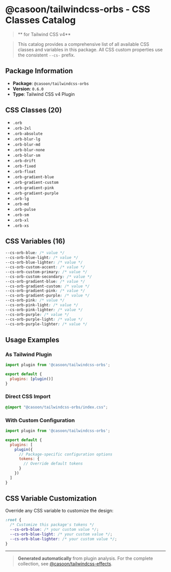 # @casoon/tailwindcss-orbs - CSS Classes Catalog

> ** for Tailwind CSS v4**

> This catalog provides a comprehensive list of all available CSS classes and variables in this package. All CSS custom properties use the consistent `--cs-` prefix.

## Package Information

- **Package**: `@casoon/tailwindcss-orbs`
- **Version**: `0.6.0`
- **Type**: Tailwind CSS v4 Plugin

## CSS Classes (20)

- `.orb`
- `.orb-2xl`
- `.orb-absolute`
- `.orb-blur-lg`
- `.orb-blur-md`
- `.orb-blur-none`
- `.orb-blur-sm`
- `.orb-drift`
- `.orb-fixed`
- `.orb-float`
- `.orb-gradient-blue`
- `.orb-gradient-custom`
- `.orb-gradient-pink`
- `.orb-gradient-purple`
- `.orb-lg`
- `.orb-md`
- `.orb-pulse`
- `.orb-sm`
- `.orb-xl`
- `.orb-xs`

## CSS Variables (16)

```css
--cs-orb-blue: /* value */
--cs-orb-blue-light: /* value */
--cs-orb-blue-lighter: /* value */
--cs-orb-custom-accent: /* value */
--cs-orb-custom-primary: /* value */
--cs-orb-custom-secondary: /* value */
--cs-orb-gradient-blue: /* value */
--cs-orb-gradient-custom: /* value */
--cs-orb-gradient-pink: /* value */
--cs-orb-gradient-purple: /* value */
--cs-orb-pink: /* value */
--cs-orb-pink-light: /* value */
--cs-orb-pink-lighter: /* value */
--cs-orb-purple: /* value */
--cs-orb-purple-light: /* value */
--cs-orb-purple-lighter: /* value */
```

## Usage Examples

### As Tailwind Plugin
```js
import plugin from '@casoon/tailwindcss-orbs';

export default {
  plugins: [plugin()]
}
```

### Direct CSS Import
```css
@import "@casoon/tailwindcss-orbs/index.css";
```

### With Custom Configuration
```js
import plugin from '@casoon/tailwindcss-orbs';

export default {
  plugins: [
    plugin({
      // Package-specific configuration options
      tokens: {
        // Override default tokens
      }
    })
  ]
}
```

## CSS Variable Customization

Override any CSS variable to customize the design:

```css
:root {
  /* Customize this package's tokens */
  --cs-orb-blue: /* your custom value */;
  --cs-orb-blue-light: /* your custom value */;
  --cs-orb-blue-lighter: /* your custom value */;
}
```

---

> **Generated automatically** from plugin analysis. For the complete collection, see [@casoon/tailwindcss-effects](https://www.npmjs.com/package/@casoon/tailwindcss-effects).
